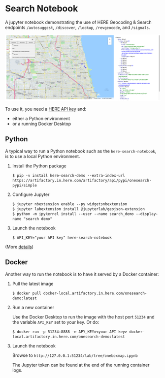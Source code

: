 # Search Notebook

A jupyter notebook demonstrating the use of HERE Geocoding & Search endpoints `/autosuggest`,  `/discover`, `/lookup`, `/revgeocode`,  and `/signals`.

![searching for restaurants](docs/screenshot.png)

To use it, you need a [HERE API key](https://developer.here.com/documentation/geocoding-search-api/dev_guide/topics/quick-start-dhc.html#get-an-api-key) and: 
- either a Python environment
- or a running Docker Desktop

## Python

A typical way to run a Python notebook such as the `here-search-notebook`, is to use a local Python environment.

1. Install the Python package

   ```
   $ pip -v install here-search-demo --extra-index-url https://artifactory.in.here.com/artifactory/api/pypi/onesearch-pypi/simple
   ```

2. Configure Jupyter

   ```
   $ jupyter nbextension enable --py widgetsnbextension
   $ jupyter labextension install @jupyterlab/geojson-extension
   $ python -m ipykernel install --user --name search_demo --display-name "search demo"
   ```

3. Launch the notebook

   ```
   $ API_KEY="your API key" here-search-notebook
   ```
   
(More [details](docs/developers.md#setup-a-notebook-python-environment))

## Docker

Another way to run the notebook is to have it served by a Docker container:

1. Pull the latest image

   ```
   $ docker pull docker-local.artifactory.in.here.com/onesearch-demo:latest
   ```
2. Run a new container

   Use the Docker Desktop to run the image with the host port `51234` and the variable `API_KEY` set to your key. Or do:

   ```
   $ docker run -p 51234:8888 -e APY_KEY=<your API key> docker-local.artifactory.in.here.com/onesearch-demo:latest
   ```

3. Launch the notebook

   Browse to `http://127.0.0.1:51234/lab/tree/oneboxmap.ipynb`

   The Jupyter token can be found at the end of the running container logs.
